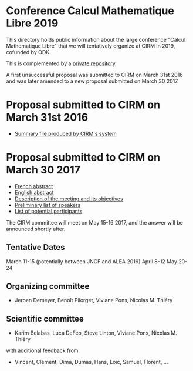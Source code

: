﻿# Conference Calcul Mathematique Libre 2019

This directory holds public information about the large conference
"Calcul Mathematique Libre" that we will tentatively organize at CIRM
in 2019, cofunded by ODK.

This is complemented by a [private repository](https://github.com/OpenDreamKit/CIRM2018)

A first unsuccessful proposal was submitted to CIRM on March 31st 2016 and was
later amended to a new proposal submitted on March 30 2017.

# Proposal submitted to CIRM on March 31st 2016

- [Summary file produced by CIRM's system](1744.html)

# Proposal submitted to CIRM on March 30 2017

- [French abstract](resume.tex)
- [English abstract](abstract.tex)
- [Description of the meeting and its objectives](volet_scientifique.tex)
- [Preliminary list of speakers](orateurs.tex)
- [List of potential participants](participants.tex)


The CIRM committee will meet on May 15-16 2017, and the answer will be
announced shortly after.

## Tentative Dates

March 11-15 (potentially between JNCF and ALEA 2019)
April 8-12
May 20-24

## Organizing committee

- Jeroen Demeyer, Benoît Pilorget, Viviane Pons, Nicolas M. Thiéry

## Scientific committee

- Karim Belabas, Luca DeFeo, Steve Linton, Viviane Pons, Nicolas M. Thiéry

with additional feedback from:

- Vincent, Clément, Dima, Dumas, Hans, Loïc, Samuel, Florent, ...
